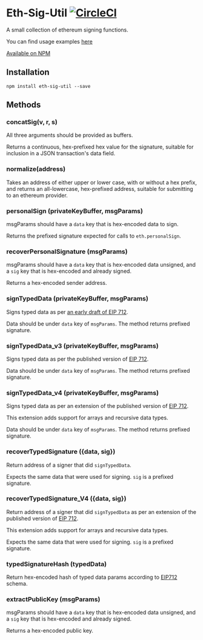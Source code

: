 # Eth-Sig-Util [![CircleCI](https://circleci.com/gh/MetaMask/eth-sig-util.svg?style=svg)](https://circleci.com/gh/MetaMask/eth-sig-util)

A small collection of ethereum signing functions.

You can find usage examples [here](https://github.com/danfinlay/js-eth-personal-sign-examples)

[Available on NPM](https://www.npmjs.com/package/eth-sig-util)

## Installation

```shell
npm install eth-sig-util --save
```

## Methods

### concatSig(v, r, s)

All three arguments should be provided as buffers.

Returns a continuous, hex-prefixed hex value for the signature, suitable for inclusion in a JSON transaction's data field.

### normalize(address)

Takes an address of either upper or lower case, with or without a hex prefix, and returns an all-lowercase, hex-prefixed address, suitable for submitting to an ethereum provider.

### personalSign (privateKeyBuffer, msgParams)

msgParams should have a `data` key that is hex-encoded data to sign.

Returns the prefixed signature expected for calls to `eth.personalSign`.

### recoverPersonalSignature (msgParams)

msgParams should have a `data` key that is hex-encoded data unsigned, and a `sig` key that is hex-encoded and already signed.

Returns a hex-encoded sender address.

### signTypedData (privateKeyBuffer, msgParams)

Signs typed data as per [an early draft of EIP 712](https://github.com/ethereum/EIPs/pull/712/commits/21abe254fe0452d8583d5b132b1d7be87c0439ca).

Data should be under `data` key of `msgParams`. The method returns prefixed signature.

### signTypedData_v3 (privateKeyBuffer, msgParams)

Signs typed data as per the published version of [EIP 712](https://github.com/ethereum/EIPs/pull/712).

Data should be under `data` key of `msgParams`. The method returns prefixed signature.

### signTypedData_v4 (privateKeyBuffer, msgParams)

Signs typed data as per an extension of the published version of [EIP 712](https://github.com/MetaMask/eth-sig-util/pull/54).

This extension adds support for arrays and recursive data types.

Data should be under `data` key of `msgParams`. The method returns prefixed signature.

### recoverTypedSignature ({data, sig})

Return address of a signer that did `signTypedData`.

Expects the same data that were used for signing. `sig` is a prefixed signature.

### recoverTypedSignature_V4 ({data, sig})

Return address of a signer that did `signTypedData` as per an extension of the published version of [EIP 712](https://github.com/MetaMask/eth-sig-util/pull/54).

This extension adds support for arrays and recursive data types.

Expects the same data that were used for signing. `sig` is a prefixed signature.

### typedSignatureHash (typedData)

Return hex-encoded hash of typed data params according to [EIP712](https://github.com/ethereum/EIPs/pull/712) schema.

### extractPublicKey (msgParams)

msgParams should have a `data` key that is hex-encoded data unsigned, and a `sig` key that is hex-encoded and already signed.

Returns a hex-encoded public key.
